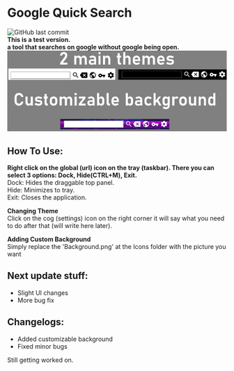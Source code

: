 # Google Quick Search  
![GitHub last commit](https://img.shields.io/github/last-commit/IKedi/GQSApp)  
**This is a test version.  
a tool that searches on google without google being open.**  
![Alt text](https://github.com/IKedi/Photos/blob/master/GQSIntro.png)

**How To Use:**
--------------------------------
**Right click on the global (url) icon on the tray (taskbar). There you can select 3 options: Dock, Hide(CTRL+M), Exit.**  
Dock: Hides the draggable top panel.  
Hide: Minimizes to tray.  
Exit: Closes the application.

**Changing Theme**  
Click on the cog (settings) icon on the right corner it will say what you need to do after that (will write here later).  

**Adding Custom Background**  
Simply replace the 'Background.png' at the Icons folder with the picture you want  
  
**Next update stuff:**  
--------------------------------
 - Slight UI changes
 - More bug fix

**Changelogs:**  
--------------------------------
 - Added customizable background
 - Fixed minor bugs

Still getting worked on.

